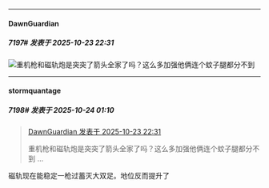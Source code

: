 ﻿
*****

####  DawnGuardian  
##### 7197#       发表于 2025-10-23 22:31

<img src="https://static.stage1st.com/image/smiley/face2017/100.png" referrerpolicy="no-referrer">重机枪和磁轨炮是突突了箭头全家了吗？这么多加强他俩连个蚊子腿都分不到


*****

####  stormquantage  
##### 7198#       发表于 2025-10-24 01:10

<blockquote><a href="httphttps://stage1st.com/2b/forum.php?mod=redirect&amp;goto=findpost&amp;pid=68616599&amp;ptid=2170852" target="_blank">DawnGuardian 发表于 2025-10-23 22:31</a>

重机枪和磁轨炮是突突了箭头全家了吗？这么多加强他俩连个蚊子腿都分不到 ...</blockquote>
磁轨现在能稳定一枪过蓄灭大双足。地位反而提升了

